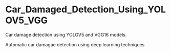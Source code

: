 # Car_Damaged_Detection_Using_YOLOV5_VGG
Car damage detection using YOLOV5 and VGG16 models.


Automatic car damagae detection using deep learning techniques

